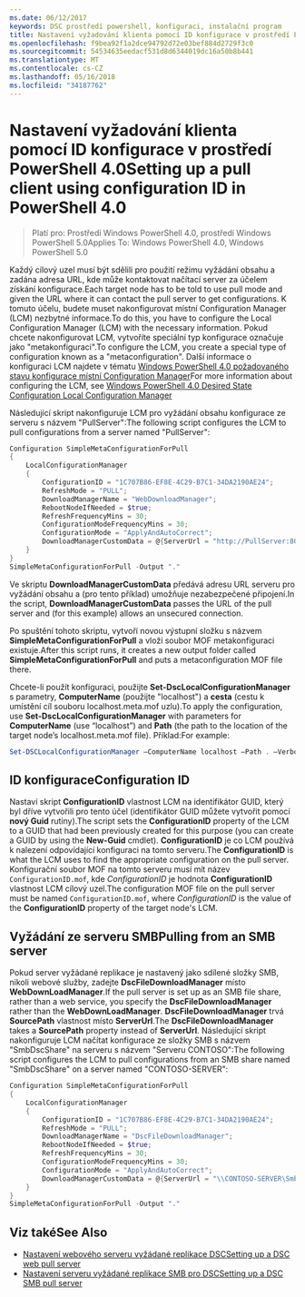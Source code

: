 ```yaml
---
ms.date: 06/12/2017
keywords: DSC prostředí powershell, konfiguraci, instalační program
title: Nastavení vyžadování klienta pomocí ID konfigurace v prostředí PowerShell 4.0
ms.openlocfilehash: f9bea92f1a2dce94792d72e03bef884d2729f3c0
ms.sourcegitcommit: 54534635eedacf531d8d6344019dc16a50b8b441
ms.translationtype: MT
ms.contentlocale: cs-CZ
ms.lasthandoff: 05/16/2018
ms.locfileid: "34187762"
---
```

# <a name="setting-up-a-pull-client-using-configuration-id-in-powershell-40"></a><span data-ttu-id="87699-103">Nastavení vyžadování klienta pomocí ID konfigurace v prostředí PowerShell 4.0</span><span class="sxs-lookup"><span data-stu-id="87699-103">Setting up a pull client using configuration ID in PowerShell 4.0</span></span>

><span data-ttu-id="87699-104">Platí pro: Prostředí Windows PowerShell 4.0, prostředí Windows PowerShell 5.0</span><span class="sxs-lookup"><span data-stu-id="87699-104">Applies To: Windows PowerShell 4.0, Windows PowerShell 5.0</span></span>

<span data-ttu-id="87699-105">Každý cílový uzel musí být sdělili pro použití režimu vyžádání obsahu a zadána adresa URL, kde může kontaktovat načítací server za účelem získání konfigurace.</span><span class="sxs-lookup"><span data-stu-id="87699-105">Each target node has to be told to use pull mode and given the URL where it can contact the pull server to get configurations.</span></span> <span data-ttu-id="87699-106">K tomuto účelu, budete muset nakonfigurovat místní Configuration Manager (LCM) nezbytné informace.</span><span class="sxs-lookup"><span data-stu-id="87699-106">To do this, you have to configure the Local Configuration Manager (LCM) with the necessary information.</span></span> <span data-ttu-id="87699-107">Pokud chcete nakonfigurovat LCM, vytvoříte speciální typ konfigurace označuje jako "metakonfiguraci".</span><span class="sxs-lookup"><span data-stu-id="87699-107">To configure the LCM, you create a special type of configuration known as a "metaconfiguration".</span></span> <span data-ttu-id="87699-108">Další informace o konfiguraci LCM najdete v tématu [Windows PowerShell 4.0 požadovaného stavu konfigurace místní Configuration Manager](metaConfig4.md)</span><span class="sxs-lookup"><span data-stu-id="87699-108">For more information about configuring the LCM, see [Windows PowerShell 4.0 Desired State Configuration Local Configuration Manager](metaConfig4.md)</span></span>

<span data-ttu-id="87699-109">Následující skript nakonfiguruje LCM pro vyžádání obsahu konfigurace ze serveru s názvem "PullServer":</span><span class="sxs-lookup"><span data-stu-id="87699-109">The following script configures the LCM to pull configurations from a server named "PullServer":</span></span>

```powershell
Configuration SimpleMetaConfigurationForPull
{
    LocalConfigurationManager
    {
        ConfigurationID = "1C707B86-EF8E-4C29-B7C1-34DA2190AE24";
        RefreshMode = "PULL";
        DownloadManagerName = "WebDownloadManager";
        RebootNodeIfNeeded = $true;
        RefreshFrequencyMins = 30;
        ConfigurationModeFrequencyMins = 30;
        ConfigurationMode = "ApplyAndAutoCorrect";
        DownloadManagerCustomData = @{ServerUrl = "http://PullServer:8080/PSDSCPullServer/PSDSCPullServer.svc"; AllowUnsecureConnection = “TRUE”}
    }
}
SimpleMetaConfigurationForPull -Output "."
```

<span data-ttu-id="87699-110">Ve skriptu **DownloadManagerCustomData** předává adresu URL serveru pro vyžádání obsahu a (pro tento příklad) umožňuje nezabezpečené připojení.</span><span class="sxs-lookup"><span data-stu-id="87699-110">In the script, **DownloadManagerCustomData** passes the URL of the pull server and (for this example) allows an unsecured connection.</span></span>

<span data-ttu-id="87699-111">Po spuštění tohoto skriptu, vytvoří novou výstupní složku s názvem **SimpleMetaConfigurationForPull** a vloží soubor MOF metakonfiguraci existuje.</span><span class="sxs-lookup"><span data-stu-id="87699-111">After this script runs, it creates a new output folder called **SimpleMetaConfigurationForPull** and puts a metaconfiguration MOF file there.</span></span>

<span data-ttu-id="87699-112">Chcete-li použít konfiguraci, použijte **Set-DscLocalConfigurationManager** s parametry, **ComputerName** (použijte "localhost") a **cesta** (cestu k umístění cíl souboru localhost.meta.mof uzlu).</span><span class="sxs-lookup"><span data-stu-id="87699-112">To apply the configuration, use **Set-DscLocalConfigurationManager** with parameters for **ComputerName** (use “localhost”) and **Path** (the path to the location of the target node’s localhost.meta.mof file).</span></span> <span data-ttu-id="87699-113">Příklad:</span><span class="sxs-lookup"><span data-stu-id="87699-113">For example:</span></span>
```powershell
Set-DSCLocalConfigurationManager –ComputerName localhost –Path . –Verbose.
```

## <a name="configuration-id"></a><span data-ttu-id="87699-114">ID konfigurace</span><span class="sxs-lookup"><span data-stu-id="87699-114">Configuration ID</span></span>
<span data-ttu-id="87699-115">Nastaví skript **ConfigurationID** vlastnost LCM na identifikátor GUID, který byl dříve vytvořili pro tento účel (identifikátor GUID můžete vytvořit pomocí **nový Guid** rutiny).</span><span class="sxs-lookup"><span data-stu-id="87699-115">The script sets the **ConfigurationID** property of the LCM to a GUID that had been previously created for this purpose (you can create a GUID by using the **New-Guid** cmdlet).</span></span> <span data-ttu-id="87699-116">**ConfigurationID** je co LCM používá k nalezení odpovídající konfiguraci na tomto serveru.</span><span class="sxs-lookup"><span data-stu-id="87699-116">The **ConfigurationID** is what the LCM uses to find the appropriate configuration on the pull server.</span></span> <span data-ttu-id="87699-117">Konfigurační soubor MOF na tomto serveru musí mít název `ConfigurationID.mof`, kde *ConfigurationID* je hodnota **ConfigurationID** vlastnost LCM cílový uzel.</span><span class="sxs-lookup"><span data-stu-id="87699-117">The configuration MOF file on the pull server must be named `ConfigurationID.mof`, where *ConfigurationID* is the value of the **ConfigurationID** property of the target node's LCM.</span></span>

## <a name="pulling-from-an-smb-server"></a><span data-ttu-id="87699-118">Vyžádání ze serveru SMB</span><span class="sxs-lookup"><span data-stu-id="87699-118">Pulling from an SMB server</span></span>

<span data-ttu-id="87699-119">Pokud server vyžádané replikace je nastavený jako sdílené složky SMB, nikoli webové služby, zadejte **DscFileDownloadManager** místo **WebDownLoadManager**.</span><span class="sxs-lookup"><span data-stu-id="87699-119">If the pull server is set up as an SMB file share, rather than a web service, you specify the **DscFileDownloadManager** rather than the **WebDownLoadManager**.</span></span>
<span data-ttu-id="87699-120">**DscFileDownloadManager** trvá **SourcePath** vlastnost místo **ServerUrl**.</span><span class="sxs-lookup"><span data-stu-id="87699-120">The **DscFileDownloadManager** takes a **SourcePath** property instead of **ServerUrl**.</span></span> <span data-ttu-id="87699-121">Následující skript nakonfiguruje LCM načítat konfigurace ze složky SMB s názvem "SmbDscShare" na serveru s názvem "Serveru CONTOSO":</span><span class="sxs-lookup"><span data-stu-id="87699-121">The following script configures the LCM to pull configurations from an SMB share named "SmbDscShare" on a server named "CONTOSO-SERVER":</span></span>

```powershell
Configuration SimpleMetaConfigurationForPull
{
    LocalConfigurationManager
    {
        ConfigurationID = "1C707B86-EF8E-4C29-B7C1-34DA2190AE24";
        RefreshMode = "PULL";
        DownloadManagerName = "DscFileDownloadManager";
        RebootNodeIfNeeded = $true;
        RefreshFrequencyMins = 30;
        ConfigurationModeFrequencyMins = 30;
        ConfigurationMode = "ApplyAndAutoCorrect";
        DownloadManagerCustomData = @{ServerUrl = "\\CONTOSO-SERVER\SmbDscShare"}
    }
}
SimpleMetaConfigurationForPull -Output "."
```

## <a name="see-also"></a><span data-ttu-id="87699-122">Viz také</span><span class="sxs-lookup"><span data-stu-id="87699-122">See Also</span></span>

- [<span data-ttu-id="87699-123">Nastavení webového serveru vyžádané replikace DSC</span><span class="sxs-lookup"><span data-stu-id="87699-123">Setting up a DSC web pull server</span></span>](pullServer.md)
- [<span data-ttu-id="87699-124">Nastavení serveru vyžádané replikace SMB pro DSC</span><span class="sxs-lookup"><span data-stu-id="87699-124">Setting up a DSC SMB pull server</span></span>](pullServerSMB.md)